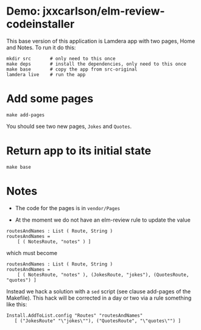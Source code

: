 
# Demo: jxxcarlson/elm-review-codeinstaller

This base version of this application is Lamdera app with two 
pages, Home and Notes.  To run it do this:

```zshrc
mkdir src       # only need to this once
make deps       # install the dependencies, only need to this once
make base       # copy the app from src-original
lamdera live    # run the app
```

# Add some pages

```
make add-pages
```

You should see two new pages, `Jokes` and `Quotes`.

# Return app to its initial state

```
make base
```

# Notes

- The code for the pages is in `vendor/Pages`

- At the moment we do not have an elm-review rule to update the value

```
routesAndNames : List ( Route, String )
routesAndNames =
    [ ( NotesRoute, "notes" ) ]
```

which must become

```
routesAndNames : List ( Route, String )
routesAndNames =
    [ ( NotesRoute, "notes" ), (JokesRoute, "jokes"), (QuotesRoute, "quotes") ]
```

Instead we hack a solution with a `sed` script (see clause add-pages of the Makefile).
This hack will be corrected in a day or two via a rule something like this:

```
Install.AddToList.config "Routes" "routesAndNames" 
   [ ("JokesRoute" "\"jokes\""), ("QuotesRoute", "\"quotes\"") ]
```

